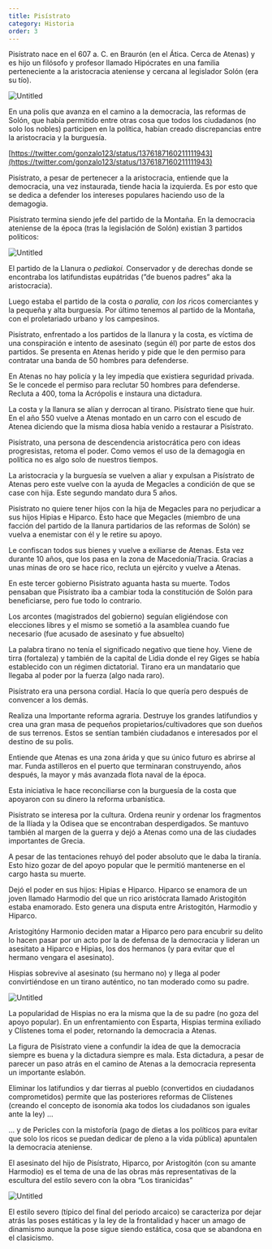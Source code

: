 ```yaml
---
title: Pisístrato
category: Historia
order: 3
---
```


Pisístrato nace en el 607 a. C. en Braurón (en el Ática. Cerca de Atenas) y es hijo un filósofo y profesor llamado Hipócrates en una familia perteneciente a la aristocracia ateniense y cercana al legislador Solón (era su tío).

![Untitled]({{site.baseurl}}/images/Pisi%strato%201a2e6d8693fd477391aaab76f9740398/Google_Maps.png)

En una polis que avanza en el camino a la democracia, las reformas de Solón, que había permitido entre otras cosa que todos los ciudadanos (no solo los nobles) participen en la política, habían creado discrepancias entre la aristocracia y la burguesía.

[https://twitter.com/gonzalo123/status/1376187160211111943](https://twitter.com/gonzalo123/status/1376187160211111943)

Pisístrato, a pesar de pertenecer a la aristocracia, entiende que la democracia, una vez instaurada, tiende hacia la izquierda. Es por esto que se dedica a defender los intereses populares haciendo uso de la demagogia. 

Pisístrato termina siendo jefe del partido de la Montaña. En la democracia ateniense de la época (tras la legislación de Solón) existían 3 partidos políticos:

![Untitled]({{site.baseurl}}/images/Pisi%strato%201a2e6d8693fd477391aaab76f9740398/pisistrato_jpg__340328_.png)

El partido de la Llanura o *pediakoi.* Conservador y de derechas donde se encontraba los latifundistas eupátridas (”de buenos padres” aka la aristocracia).

Luego estaba el partido de la costa o *paralia, con los r*icos comerciantes y la pequeña y alta burguesía. Por último tenemos al partido de la Montaña, con el proletariado urbano y los campesinos.

Pisístrato, enfrentado a los partidos de la llanura y la costa, es víctima de una conspiración e intento de asesinato (según él) por parte de estos dos partidos. Se presenta en Atenas herido y pide que le den permiso para contratar una banda de 50 hombres para defenderse. 

En Atenas no hay policía y la ley impedía que existiera seguridad privada. Se le concede el permiso para reclutar 50 hombres para defenderse. Recluta a 400, toma la Acrópolis e instaura una dictadura.

La costa y la llanura se alían y derrocan al tirano. Pisístrato tiene que huir. En el año 550 vuelve a Atenas montado en un carro con el escudo de Atenea diciendo que la misma diosa había venido a restaurar a Pisístrato.

Pisístrato, una persona de descendencia aristocrática pero con ideas progresistas, retoma el poder. Como vemos el uso de la demagogia en política no es algo solo de nuestros tiempos.

La aristocracia y la burguesía se vuelven a aliar y expulsan a Pisístrato de Atenas pero este vuelve con la ayuda de Megacles a condición de que se case con hija. Este segundo mandato dura 5 años.

Pisístrato no quiere tener hijos con la hija de Megacles para no perjudicar a sus hijos Hipias e Hiparco. Esto hace que Megacles (miembro de una facción del partido de la llanura partidarios de las reformas de Solón) se vuelva a enemistar con él y le retire su apoyo.

Le confiscan todos sus bienes y vuelve a exiliarse de Atenas. Esta vez durante 10 años, que los pasa en la zona de Macedonia/Tracia. Gracias a unas minas de oro se hace rico, recluta un ejército y vuelve a Atenas.

En este tercer gobierno Pisístrato aguanta hasta su muerte. Todos pensaban que Pisístrato iba a cambiar toda la constitución de Solón para beneficiarse, pero fue todo lo contrario. 

Los arcontes (magistrados del gobierno) seguían eligiéndose con elecciones libres y el mismo se sometió a la asamblea cuando fue necesario (fue acusado de asesinato y fue absuelto)

La palabra tirano no tenía el significado negativo que tiene hoy. Viene de tirra (fortaleza) y también de la capital de Lidia donde el rey Giges se había establecido con un régimen dictatorial. Tirano era un mandatario que llegaba al poder por la fuerza (algo nada raro).

Pisístrato era una persona cordial. Hacía lo que quería pero después de convencer a los demás.

Realiza una Importante reforma agraria. Destruye los grandes latifundios y crea una gran masa de pequeños propietarios/cultivadores que son dueños de sus terrenos. Estos se sentían también ciudadanos e interesados por el destino de su polis.

Entiende que Atenas es una zona árida y que su único futuro es abrirse al mar. Funda astilleros en el puerto que terminaran construyendo, años después, la mayor y más avanzada flota naval de la época. 

Esta iniciativa le hace reconciliarse con la burguesía de la costa que apoyaron con su dinero la reforma urbanística.

Pisístrato se interesa por la cultura. Ordena reunir y ordenar los fragmentos de la Ilíada y la Odisea que se encontraban desperdigados. Se mantuvo también al margen de la guerra y dejó a Atenas como una de las ciudades importantes de Grecia.

A pesar de las tentaciones rehuyó del poder absoluto que le daba la tiranía. Esto hizo gozar de del apoyo popular que le permitió mantenerse en el cargo hasta su muerte.

Dejó el poder en sus hijos: Hipias e Hiparco. Hiparco se enamora de un joven llamado Harmodio del que un rico aristócrata llamado Aristogitón estaba enamorado. Esto genera una disputa entre Aristogitón, Harmodio y Hiparco. 

Aristogitóny Harmonio deciden matar a Hiparco pero para encubrir su delito lo hacen pasar por un acto por la de defensa de la democracia y lideran un asesitato a Hiparco e Hipias, los dos hermanos (y para evitar que el hermano vengara el asesinato).

Hispias sobrevive al asesinato (su hermano no) y llega al poder convirtiéndose en un tirano auténtico, no tan moderado como su padre.

![Untitled]({{site.baseurl}}/images/Pisi%strato%201a2e6d8693fd477391aaab76f9740398/Cursor_and_Stamnos_with_death_of_the_tyrant_Hipparchus__Syriskos_Painter__Athens__475-470_BC__L_515_-_Martin_von_Wagner_Museum_-_Wurzburg__Germany_-_DSC05785_-_Hiparco_de_Atenas_-_Wikipedia__la_enciclopedia_libre.png)

La popularidad de Hispias no era la misma que la de su padre (no goza del apoyo popular). En un enfrentamiento con Esparta, Hispias termina exiliado y Clístenes toma el poder, retornando la democracia a Atenas.

La figura de Pisístrato viene a confundir la idea de que la democracia siempre es buena y la dictadura siempre es mala. Esta dictadura, a pesar de parecer un paso atrás en el camino de Atenas a la democracia representa un importante eslabón.

Eliminar los latifundios y dar tierras al pueblo (convertidos en ciudadanos comprometidos) permite que las posteriores reformas de Clístenes (creando el concepto de isonomía aka todos los ciudadanos son iguales ante la ley) …

… y de Pericles con la mistoforía (pago de dietas a los políticos para evitar que solo los ricos se puedan dedicar de pleno a la vida pública) apuntalen la democracia ateniense.

El asesinato del hijo de Pisístrato, Hiparco, por Aristogitón (con su amante Harmodio) es el tema de una de las obras más representativas de la escultura del estilo severo con la obra “Los tiranicidas”

![Untitled]({{site.baseurl}}/images/Pisi%strato%201a2e6d8693fd477391aaab76f9740398/tiranicidas_-_Buscar_con_Google.png)

El estilo severo (típico del final del periodo arcaico) se caracteriza por dejar atrás las poses estáticas y la ley de la frontalidad y hacer un amago de dinamismo aunque la pose sigue siendo estática, cosa que se abandona en el clasicismo.

